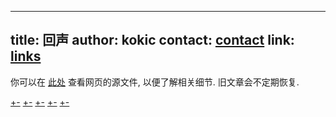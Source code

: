 
---
title: 回声
author: kokic
contact: [contact](/contact.md)
link: [links](/links.md)
---

你可以在 [此处](https://github.com/kokic/echo) 查看网页的源文件, 以便了解相关细节. 
旧文章会不定期恢复. 

[+-](/mille-plateaux.md#:embed)
[+-](/data-structure.md#:embed)
[+-](/linear-algebra/index.md#:embed)
[+-](/tutorials.md#:embed)
[+-](/daily-surf.md#:embed)
